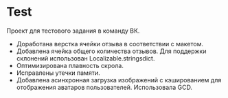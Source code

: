 # Test
Проект для тестового задания в команду ВК.

- Доработана верстка ячейки отзыва в соответствии с макетом. 
- Добавлена ячейка общего количества отзывов. Для поддержки склонений использован Localizable.stringsdict.  
- Оптимизирована плавность скрола.
- Исправлены утечки памяти.
- Добавлена асинхронная загрузка изображений с кэшированием для отображения аватаров пользователей. Использовала GCD.
